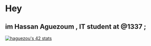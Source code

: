 # Hey 

## im **Hassan Aguezoum** , IT student at @1337 ;
<a href="https://github.com/haguezoum"><img src="https://badge.mediaplus.ma/binary/haguezou" alt="haguezou's 42 stats" /></a>


